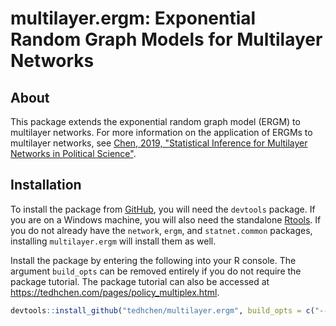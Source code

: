
<!-- README.md is generated from README.Rmd. Please edit that file -->
multilayer.ergm: Exponential Random Graph Models for Multilayer Networks
========================================================================

About
-----

This package extends the exponential random graph model (ERGM) to multilayer networks. For more information on the application of ERGMs to multilayer networks, see [Chen, 2019, "Statistical Inference for Multilayer Networks in Political Science"](https://papers.ssrn.com/sol3/papers.cfm?abstract_id=3189835).

Installation
------------

To install the package from [GitHub](https://github.com/tedhchen/multilayer.ergm), you will need the `devtools` package. If you are on a Windows machine, you will also need the standalone [Rtools](https://cran.r-project.org/bin/windows/Rtools/). If you do not already have the `network`, `ergm`, and `statnet.common` packages, installing `multilayer.ergm` will install them as well.

Install the package by entering the following into your R console. The argument `build_opts` can be removed entirely if you do not require the package tutorial. The package tutorial can also be accessed at <https://tedhchen.com/pages/policy_multiplex.html>.

``` r
devtools::install_github("tedhchen/multilayer.ergm", build_opts = c("--no-resave-data", "--no-manual"))
```
